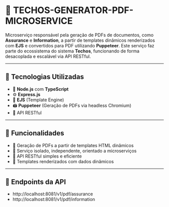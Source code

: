# 🧾 TECHOS-GENERATOR-PDF-MICROSERVICE

Microserviço responsável pela geração de PDFs de documentos, como **Assurance** e **Information**, a partir de templates dinâmicos renderizados com **EJS** e convertidos para PDF utilizando **Puppeteer**. Este serviço faz parte do ecossistema do sistema **Techos**, funcionando de forma desacoplada e escalável via API RESTful.

---

## 🚀 Tecnologias Utilizadas

- 🚀 **Node.js** com **TypeScript**
- ⚙️ **Express.js**
- 📄 **EJS** (Template Engine)
- 🖨️ **Puppeteer** (Geração de PDFs via headless Chromium)
- 🔗 API RESTful

---

## 📄 Funcionalidades

- 🔸 Geração de PDFs a partir de templates HTML dinâmicos
- 🔸 Serviço isolado, independente, orientado a microserviços
- 🔸 API RESTful simples e eficiente
- 🔸 Templates renderizados com dados dinâmicos

---

## 🔗 Endpoints da API

- http://localhost:8081/v1/pdf/assurance
- http://localhost:8081/v1/pdf/information
